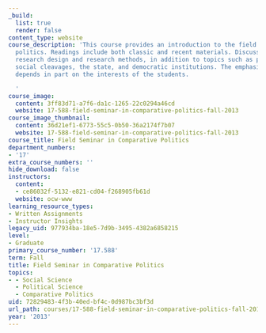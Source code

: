 ```yaml
---
_build:
  list: true
  render: false
content_type: website
course_description: 'This course provides an introduction to the field of comparative
  politics. Readings include both classic and recent materials. Discussions include
  research design and research methods, in addition to topics such as political culture,
  social cleavages, the state, and democratic institutions. The emphasis on each issue
  depends in part on the interests of the students.

  '
course_image:
  content: 3ff83d71-a7f6-da1c-1265-22c0294a46cd
  website: 17-588-field-seminar-in-comparative-politics-fall-2013
course_image_thumbnail:
  content: 36d21ef1-6773-55c5-0b50-36a2174f7b07
  website: 17-588-field-seminar-in-comparative-politics-fall-2013
course_title: Field Seminar in Comparative Politics
department_numbers:
- '17'
extra_course_numbers: ''
hide_download: false
instructors:
  content:
  - ce86032f-5132-e821-cd04-f268905fb61d
  website: ocw-www
learning_resource_types:
- Written Assignments
- Instructor Insights
legacy_uid: 977934ba-18e5-7d9b-3495-4382a6858215
level:
- Graduate
primary_course_number: '17.588'
term: Fall
title: Field Seminar in Comparative Politics
topics:
- - Social Science
  - Political Science
  - Comparative Politics
uid: 72829483-4f3b-40ed-bf4c-0d987bc3bf3d
url_path: courses/17-588-field-seminar-in-comparative-politics-fall-2013
year: '2013'
---
```

